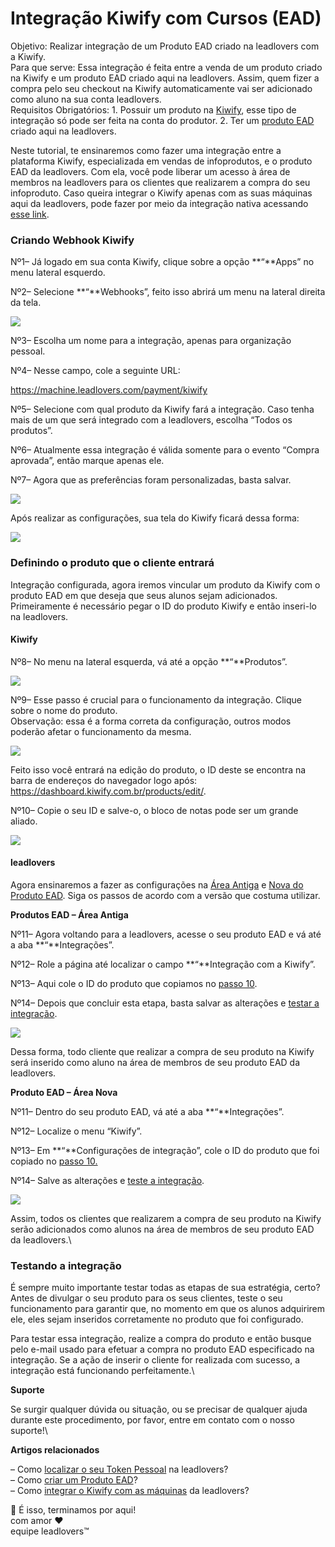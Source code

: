 # Integração Kiwify com Cursos (EAD)

Objetivo: Realizar integração de um Produto EAD criado na leadlovers com a Kiwify.\
Para que serve: Essa integração é feita entre a venda de um produto criado na Kiwify e um produto EAD criado aqui na leadlovers. Assim, quem fizer a compra pelo seu checkout na Kiwify automaticamente vai ser adicionado como aluno na sua conta leadlovers.\
Requisitos Obrigatórios: 1. Possuir um produto na [Kiwify](https://kiwify.com.br/), esse tipo de integração só pode ser feita na conta do produtor. 2. Ter um [produto EAD](https://suporte.love/nova-area-de-membros-como-criar-um-curso/) criado aqui na leadlovers.

Neste tutorial, te ensinaremos como fazer uma integração entre a plataforma Kiwify, especializada em vendas de infoprodutos, e o produto EAD da leadlovers. Com ela, você pode liberar um acesso à área de membros na leadlovers para os clientes que realizarem a compra do seu infoproduto. Caso queira integrar o Kiwify apenas com as suas máquinas aqui da leadlovers, pode fazer por meio da integração nativa acessando [esse link](https://suporte.love/como-integrar-o-kiwify-com-a-leadlovers/).

### Criando Webhook Kiwify <a href="#webhook-kiwify" id="webhook-kiwify"></a>

Nº1– Já logado em sua conta Kiwify, clique sobre a opção **“**Apps” no menu lateral esquerdo.&#x20;

Nº2– Selecione **“**Webhooks”, feito isso abrirá um menu na lateral direita da tela.

[![](https://legado.leadlovers.site/wp-content/uploads/2021/11/Imagem1-1.png)](https://legado.leadlovers.site/wp-content/uploads/2021/11/Imagem1-1.png)

Nº3– Escolha um nome para a integração, apenas para organização pessoal.

Nº4– Nesse campo, cole a seguinte URL:&#x20;

https://machine.leadlovers.com/payment/kiwify

Nº5– Selecione com qual produto da Kiwify fará a integração. Caso tenha mais de um que será integrado com a leadlovers, escolha “Todos os produtos”.

Nº6– Atualmente essa integração é válida somente para o evento “Compra aprovada”, então marque apenas ele.

Nº7– Agora que as preferências foram personalizadas, basta salvar.

[![](https://legado.leadlovers.site/wp-content/uploads/2021/11/Imagem2-2.png)](https://legado.leadlovers.site/wp-content/uploads/2021/11/Imagem2-2.png)

Após realizar as configurações, sua tela do Kiwify ficará dessa forma:

[![](https://legado.leadlovers.site/wp-content/uploads/2021/11/Imagem3-1.png)](https://legado.leadlovers.site/wp-content/uploads/2021/11/Imagem3-1.png)

### Definindo o produto que o cliente entrará <a href="#escolhendo-produto" id="escolhendo-produto"></a>

Integração configurada, agora iremos vincular um produto da Kiwify com o produto EAD em que deseja que seus alunos sejam adicionados. Primeiramente é necessário pegar o ID do produto Kiwify e então inseri-lo na leadlovers.

#### Kiwify <a href="#kiwify" id="kiwify"></a>

Nº8– No menu na lateral esquerda, vá até a opção **“**Produtos”.

[![](https://legado.leadlovers.site/wp-content/uploads/2021/11/Imagem4-1.png)](https://legado.leadlovers.site/wp-content/uploads/2021/11/Imagem4-1.png)

Nº9– Esse passo é crucial para o funcionamento da integração. Clique sobre o nome do produto.\
Observação: essa é a forma correta da configuração, outros modos poderão afetar o funcionamento da mesma.

[![](https://legado.leadlovers.site/wp-content/uploads/2021/11/Imagem5-1.png)](https://legado.leadlovers.site/wp-content/uploads/2021/11/Imagem5-1.png)

Feito isso você entrará na edição do produto, o ID deste se encontra na barra de endereços do navegador logo após: https://dashboard.kiwify.com.br/products/edit/.

Nº10– Copie o seu ID e salve-o, o bloco de notas pode ser um grande aliado.

[![](https://legado.leadlovers.site/wp-content/uploads/2021/11/Imagem6-1.png)](https://legado.leadlovers.site/wp-content/uploads/2021/11/Imagem6-1.png)

#### leadlovers <a href="#leadlovers" id="leadlovers"></a>

Agora ensinaremos a fazer as configurações na [Área Antiga](broken-reference) e [Nova do Produto EAD](broken-reference). Siga os passos de acordo com a versão que costuma utilizar.&#x20;

**Produtos EAD – Área Antiga**

Nº11– Agora voltando para a leadlovers, acesse o seu produto EAD e vá até a aba **“**Integrações”.

Nº12– Role a página até localizar o campo **“**Integração com a Kiwify”.

Nº13– Aqui cole o ID do produto que copiamos no [passo 10](broken-reference).&#x20;

Nº14– Depois que concluir esta etapa, basta salvar as alterações e [testar a integração](broken-reference).

[![](https://legado.leadlovers.site/wp-content/uploads/2021/11/Imagem7-2.png)](https://legado.leadlovers.site/wp-content/uploads/2021/11/Imagem7-2.png)

Dessa forma, todo cliente que realizar a compra de seu produto na Kiwify será inserido como aluno na área de membros de seu produto EAD da leadlovers.

**Produto EAD – Área Nova**

Nº11– Dentro do seu produto EAD, vá até a aba **“**Integrações”.

Nº12– Localize o menu “Kiwify”.

Nº13– Em **“**Configurações de integração”, cole o ID do produto que foi copiado no [passo 10.](broken-reference)

Nº14– Salve as alterações e [teste a integração](broken-reference).

[![](https://legado.leadlovers.site/wp-content/uploads/2021/11/Imagem8-1.png)](https://legado.leadlovers.site/wp-content/uploads/2021/11/Imagem8-1.png)

Assim, todos os clientes que realizarem a compra de seu produto na Kiwify serão adicionados como alunos na área de membros de seu produto EAD da leadlovers.\


### Testando a integração <a href="#testando-integracao" id="testando-integracao"></a>

É sempre muito importante testar todas as etapas de sua estratégia, certo? Antes de divulgar o seu produto para os seus clientes, teste o seu funcionamento para garantir que, no momento em que os alunos adquirirem ele, eles sejam inseridos corretamente no produto que foi configurado.

Para testar essa integração, realize a compra do produto e então busque pelo e-mail usado para efetuar a compra no produto EAD especificado na integração. Se a ação de inserir o cliente for realizada com sucesso, a integração está funcionando perfeitamente.\


**Suporte**

Se surgir qualquer dúvida ou situação, ou se precisar de qualquer ajuda durante este procedimento, por favor, entre em contato com o nosso suporte!\


**Artigos relacionados**

– Como [localizar o seu Token Pessoal](https://suporte.love/como-localizar-o-seu-token-pessoal-na-leadlovers/) na leadlovers?\
– Como [criar um Produto EAD](https://suporte.love/nova-area-de-membros-como-criar-um-curso/)?\
– Como [integrar o Kiwify com as máquinas](https://suporte.love/como-integrar-o-kiwify-com-a-leadlovers/) da leadlovers?

🏁 É isso, terminamos por aqui!\
com amor ❤\
equipe leadlovers™
